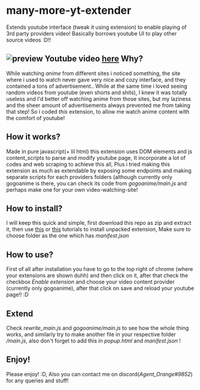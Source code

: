 many-more-yt-extender
==========================

Extends youtube interface (tweak it using extension) to enable playing of 3rd party providers video! Basically borrows youtube UI to play other source videos :D!!

![preview](https://github.com/hari01584/many-more-yt-extender/blob/main/preview/manymoreytext.gif)
Youtube video [here](https://youtu.be/1T7WwMiXE34)
Why?
---

While watching *anime* from different sites i noticed something, the site where i used to watch never gave very nice and cozy interface, and they contained a tons of advertisement.. While at the same time i loved seeing random videos from youtube (even shorts and shits), I knew it was totally useless and I'd better off watching anime from those sites, but my laziness and the sheer amount of advertisements always prevented me from taking that step! So i coded *this* extension, to allow me watch anime content with the comfort of youtube!

How it works?
----

Made in pure javascript(+ lil html) this extension uses DOM elements and js content_scripts to parse and modify youtube page, It incorporate a lot of codes and web scraping to achieve this all, Plus i tried making this extension as much as extendable by exposing some endpoints and making separate scripts for each providers folders (although currently only gogoanime is there, you can check its code from *gogoanime/main.js* and perhaps make one for your own video-watching-site!

How to install?
----------------------------------------------

I will keep this quick and simple, first download this repo as zip and extract it, then use [this](https://ui.vision/howto/install-chrome-extension-from-file) or [this](https://webkul.com/blog/how-to-install-the-unpacked-extension-in-chrome/) tutorials to install unpacked extension, Make sure to choose folder as the one which has *manifest.json*

How to use?
----------------------------------------------
First of all after installation you have to go to the top right of chrome (where your extensions are shown duhh) and then click on it, after that check the checkbox *Enable extension* and choose your video content provider (currently only gogoanime), after that click on save and reload your youtube page!! :D


Extend
-------

Check *rewrite_main.js* and *gogoanime/main.js* to see how the whole thing works, and similarly try to make another file in your respective folder *<providerName>/main.js*, also don't forget to add this in *popup.html* and *manifest.json* !

Enjoy!
------

Please enjoy! :D, Also you can contact me on discord(*Agent_Orange#9852*) for any queries and stuff!
